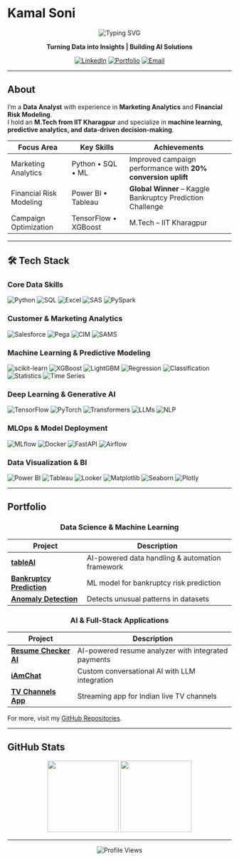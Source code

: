 # Kamal Soni

<div align="center">

![Typing SVG](https://readme-typing-svg.herokuapp.com?font=Fira+Code&size=24&pause=1000&color=2F81F7&center=true&vCenter=true&width=500&lines=Data+Analyst;Machine+Learning+Engineer;IIT+Kharagpur+Graduate)

**Turning Data into Insights | Building AI Solutions**

[![LinkedIn](https://img.shields.io/badge/-LinkedIn-0A66C2?style=for-the-badge&logo=linkedin&logoColor=white)](https://linkedin.com/in/kamalsonikgp)
[![Portfolio](https://img.shields.io/badge/-Portfolio-FF6B35?style=for-the-badge&logo=firefox&logoColor=white)](https://kamaliitkgp.pythonanywhere.com/)
[![Email](https://img.shields.io/badge/-Email-EA4335?style=for-the-badge&logo=gmail&logoColor=white)](mailto:kamalsoni3839@gmail.com)

</div>

---

## About

I’m a **Data Analyst** with experience in **Marketing Analytics** and **Financial Risk Modeling**.  
I hold an **M.Tech from IIT Kharagpur** and specialize in **machine learning, predictive analytics, and data-driven decision-making**.  

<div align="center">

| **Focus Area**            | **Key Skills**                       | **Achievements**                               |
|----------------------------|--------------------------------------|-----------------------------------------------|
| Marketing Analytics        | Python • SQL • ML                   | Improved campaign performance with **20% conversion uplift** |
| Financial Risk Modeling    | Power BI • Tableau                  | **Global Winner** – Kaggle Bankruptcy Prediction Challenge |
| Campaign Optimization      | TensorFlow • XGBoost                | M.Tech – IIT Kharagpur                        |


</div>

---

## 🛠 Tech Stack  

### Core Data Skills  
![Python](https://img.shields.io/badge/-Python-3776AB?logo=python&logoColor=white&style=for-the-badge)
![SQL](https://img.shields.io/badge/-PostgreSQL-4169E1?logo=postgresql&logoColor=white&style=for-the-badge)
![Excel](https://img.shields.io/badge/-Excel-217346?logo=microsoftexcel&logoColor=white&style=for-the-badge)
![SAS](https://img.shields.io/badge/-SAS-0066CC?logo=sas&logoColor=white&style=for-the-badge)
![PySpark](https://img.shields.io/badge/-PySpark-E25A1C?logo=apachespark&logoColor=white&style=for-the-badge)

### Customer & Marketing Analytics  
![Salesforce](https://img.shields.io/badge/-Salesforce-00A1E0?logo=salesforce&logoColor=white&style=for-the-badge)
![Pega](https://img.shields.io/badge/-Pega-1D2F6F?logoColor=white&style=for-the-badge)
![CIM](https://img.shields.io/badge/-CIM-FF6F00?logoColor=white&style=for-the-badge)
![SAMS](https://img.shields.io/badge/-SAMS-008080?logoColor=white&style=for-the-badge)

### Machine Learning & Predictive Modeling  
![scikit-learn](https://img.shields.io/badge/-scikit--learn-F7931E?logo=scikitlearn&logoColor=white&style=for-the-badge)
![XGBoost](https://img.shields.io/badge/-XGBoost-FF6600?logoColor=white&style=for-the-badge)
![LightGBM](https://img.shields.io/badge/-LightGBM-5C9BD4?logoColor=white&style=for-the-badge)
![Regression](https://img.shields.io/badge/-Regression-008080?style=for-the-badge)
![Classification](https://img.shields.io/badge/-Classification-4B0082?style=for-the-badge)
![Statistics](https://img.shields.io/badge/-Statistics-556B2F?style=for-the-badge)
![Time Series](https://img.shields.io/badge/-Time%20Series-FF4500?style=for-the-badge)

### Deep Learning & Generative AI  
![TensorFlow](https://img.shields.io/badge/-TensorFlow-FF6F00?logo=tensorflow&logoColor=white&style=for-the-badge)
![PyTorch](https://img.shields.io/badge/-PyTorch-EE4C2C?logo=pytorch&logoColor=white&style=for-the-badge)
![Transformers](https://img.shields.io/badge/-Transformers-FFD43B?style=for-the-badge)
![LLMs](https://img.shields.io/badge/-LLMs-000000?style=for-the-badge)
![NLP](https://img.shields.io/badge/-NLP-FF4088?style=for-the-badge)

### MLOps & Model Deployment  
![MLflow](https://img.shields.io/badge/-MLflow-0194E2?style=for-the-badge)
![Docker](https://img.shields.io/badge/-Docker-2496ED?logo=docker&logoColor=white&style=for-the-badge)
![FastAPI](https://img.shields.io/badge/-FastAPI-009688?logo=fastapi&logoColor=white&style=for-the-badge)
![Airflow](https://img.shields.io/badge/-Airflow-017CEE?logo=apacheairflow&logoColor=white&style=for-the-badge)

### Data Visualization & BI  
![Power BI](https://img.shields.io/badge/-PowerBI-F2C811?logo=powerbi&logoColor=black&style=for-the-badge)
![Tableau](https://img.shields.io/badge/-Tableau-E97627?logo=tableau&logoColor=white&style=for-the-badge)
![Looker](https://img.shields.io/badge/-Looker-4285F4?logo=looker&logoColor=white&style=for-the-badge)
![Matplotlib](https://img.shields.io/badge/-Matplotlib-013243?style=for-the-badge)
![Seaborn](https://img.shields.io/badge/-Seaborn-9C27B0?style=for-the-badge)
![Plotly](https://img.shields.io/badge/-Plotly-3F4F75?logo=plotly&logoColor=white&style=for-the-badge)





---
## Portfolio

<div align="center">

### Data Science & Machine Learning  
| Project | Description |
|---------|-------------|
| <a href="https://github.com/kamalshowgit/tableAI">**tableAI**</a> | AI-powered data handling & automation framework |
| <a href="https://github.com/kamalshowgit/kagglecomp"> **Bankruptcy Prediction**</a> | ML model for bankruptcy risk prediction |
| <a href="https://github.com/kamalshowgit/anomaly-detection">**Anomaly Detection**</a> | Detects unusual patterns in datasets |

### AI & Full-Stack Applications  
| Project | Description |
|---------|-------------|
| <a href="https://github.com/kamalshowgit/resume-checker-next"> **Resume Checker AI**</a> | AI-powered resume analyzer with integrated payments |
| <a href="https://github.com/kamalshowgit/iAmChat"> **iAmChat**</a> | Custom conversational AI with LLM integration |
| <a href="https://github.com/kamalshowgit/tv-channels"> **TV Channels App**</a> | Streaming app for Indian live TV channels |


</div>

For more, visit my [GitHub Repositories](https://github.com/kamalshowgit?tab=repositories).


---

## GitHub Stats

<div align="center">

<img src="https://github-readme-stats.vercel.app/api?username=kamalshowgit&show_icons=true&theme=transparent&hide_border=true&icon_color=2F81F7&title_color=2F81F7" height="160"/>
<img src="https://github-readme-streak-stats.herokuapp.com/?user=kamalshowgit&theme=transparent&hide_border=true&ring=2F81F7&fire=FF6B35&currStreakLabel=2F81F7" height="160"/>

</div>

---

<div align="center">

![Profile Views](https://komarev.com/ghpvc/?username=kamalshowgit&color=2F81F7&style=flat-square&label=Profile+Views)

</div>
